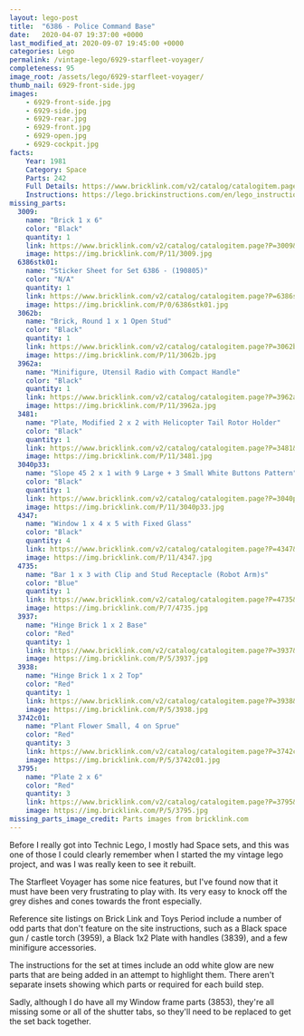 ```yaml
---
layout: lego-post
title:  "6386 - Police Command Base"
date:   2020-04-07 19:37:00 +0000
last_modified_at: 2020-09-07 19:45:00 +0000
categories: Lego
permalink: /vintage-lego/6929-starfleet-voyager/
completeness: 95
image_root: /assets/lego/6929-starfleet-voyager/
thumb_nail: 6929-front-side.jpg
images:
    - 6929-front-side.jpg
    - 6929-side.jpg
    - 6929-rear.jpg
    - 6929-front.jpg
    - 6929-open.jpg
    - 6929-cockpit.jpg
facts:
    Year: 1981
    Category: Space
    Parts: 242
    Full Details: https://www.bricklink.com/v2/catalog/catalogitem.page?S=6929-1#T=I
    Instructions: https://lego.brickinstructions.com/en/lego_instructions/set/6929/Starfleet_Voyager
missing_parts:
  3009:
    name: "Brick 1 x 6"
    color: "Black"
    quantity: 1
    link: https://www.bricklink.com/v2/catalog/catalogitem.page?P=3009&idColor=11
    image: https://img.bricklink.com/P/11/3009.jpg
  6386stk01:
    name: "Sticker Sheet for Set 6386 - (190805)"
    color: "N/A"
    quantity: 1
    link: https://www.bricklink.com/v2/catalog/catalogitem.page?P=6386stk01&idColor=0
    image: https://img.bricklink.com/P/0/6386stk01.jpg
  3062b:
    name: "Brick, Round 1 x 1 Open Stud"
    color: "Black"
    quantity: 1
    link: https://www.bricklink.com/v2/catalog/catalogitem.page?P=3062b&idColor=11
    image: https://img.bricklink.com/P/11/3062b.jpg
  3962a:
    name: "Minifigure, Utensil Radio with Compact Handle"
    color: "Black"
    quantity: 1
    link: https://www.bricklink.com/v2/catalog/catalogitem.page?P=3962a&idColor=11
    image: https://img.bricklink.com/P/11/3962a.jpg
  3481:
    name: "Plate, Modified 2 x 2 with Helicopter Tail Rotor Holder"
    color: "Black"
    quantity: 1
    link: https://www.bricklink.com/v2/catalog/catalogitem.page?P=3481&idColor=11
    image: https://img.bricklink.com/P/11/3481.jpg
  3040p33:
    name: "Slope 45 2 x 1 with 9 Large + 3 Small White Buttons Pattern"
    color: "Black"
    quantity: 1
    link: https://www.bricklink.com/v2/catalog/catalogitem.page?P=3040p33&idColor=11
    image: https://img.bricklink.com/P/11/3040p33.jpg
  4347:
    name: "Window 1 x 4 x 5 with Fixed Glass"
    color: "Black"
    quantity: 4
    link: https://www.bricklink.com/v2/catalog/catalogitem.page?P=4347&idColor=11
    image: https://img.bricklink.com/P/11/4347.jpg
  4735:
    name: "Bar 1 x 3 with Clip and Stud Receptacle (Robot Arm)s"
    color: "Blue"
    quantity: 1
    link: https://www.bricklink.com/v2/catalog/catalogitem.page?P=4735&idColor=7
    image: https://img.bricklink.com/P/7/4735.jpg   
  3937:
    name: "Hinge Brick 1 x 2 Base"
    color: "Red"
    quantity: 1
    link: https://www.bricklink.com/v2/catalog/catalogitem.page?P=3937&idColor=5
    image: https://img.bricklink.com/P/5/3937.jpg  
  3938:
    name: "Hinge Brick 1 x 2 Top"
    color: "Red"
    quantity: 1
    link: https://www.bricklink.com/v2/catalog/catalogitem.page?P=3938&idColor=5
    image: https://img.bricklink.com/P/5/3938.jpg
  3742c01:
    name: "Plant Flower Small, 4 on Sprue"
    color: "Red"
    quantity: 3
    link: https://www.bricklink.com/v2/catalog/catalogitem.page?P=3742c01&idColor=5
    image: https://img.bricklink.com/P/5/3742c01.jpg
  3795:
    name: "Plate 2 x 6"
    color: "Red"
    quantity: 3
    link: https://www.bricklink.com/v2/catalog/catalogitem.page?P=3795&idColor=5
    image: https://img.bricklink.com/P/5/3795.jpg            
missing_parts_image_credit: Parts images from bricklink.com
---
```


Before I really got into Technic Lego, I mostly had Space sets, and this was one of those I could clearly remember when I started the my vintage lego project, and was I was really keen to see it rebuilt.

The Starfleet Voyager has some nice features, but I've found now that it must have been very frustrating to play with. Its very easy to knock off the grey dishes and cones towards the front especially.

Reference site listings on Brick Link and Toys Period include a number of odd parts that don't feature on the site instructions, such as a Black space gun / castle torch (3959), a Black 1x2 Plate with handles (3839), and a few minifigure accessories.

The instructions for the set at times include an odd white glow are new parts that are being added in an attempt to highlight them. There aren't separate insets showing which parts or required for each build step.

Sadly, although I do have all my Window frame parts (3853), they're all missing some or all of the shutter tabs, so they'll need to be replaced to get the set back together.

